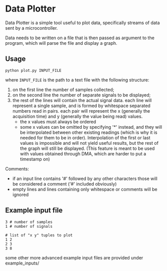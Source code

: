 # Data Plotter

Data Plotter is a simple tool useful to plot data, specifically streams of data sent by a microcontroller. 

Data needs to be written on a file that is then passed as argument to the program, which will parse the file and display a graph.

## Usage

`python plot.py INPUT_FILE`

where `INPUT_FILE` is the path to a text file with the following structure:

1. on the first line the number of samples collected;
1. on the second line the number of separate signals to be displayed;
1. the rest of the lines will contain the actual signal data. each line will represent a single sample, and is formed by whitespace separated numbers read in pairs. each pair will represent the x (generally the acquisition time) and y (generally the value being read) values.
    * the x values must always be ordered
    * some x values can be omitted by specifying '\*' instead, and they will be interpolated between other existing readings (which is why it is needed for them to be in order). Interpolation of the first or last values is impossible and will not yield useful results, but the rest of the graph will still be displayed. (This feature is meant to be used with values obtained through DMA, which are harder to put a timestamp on)

Comments:
* if an input line contains '#' followed by any other characters those will be considered a comment ('#' included obviously)
* empty lines and lines containing only whitespace or comments will be ignored

## Example input file

```
3 # number of samples
1 # number of signals

# list of "x y" tuples to plot
1 2
2 3
3 8
```

some other more advanced example input files are provided under example_inputs/
